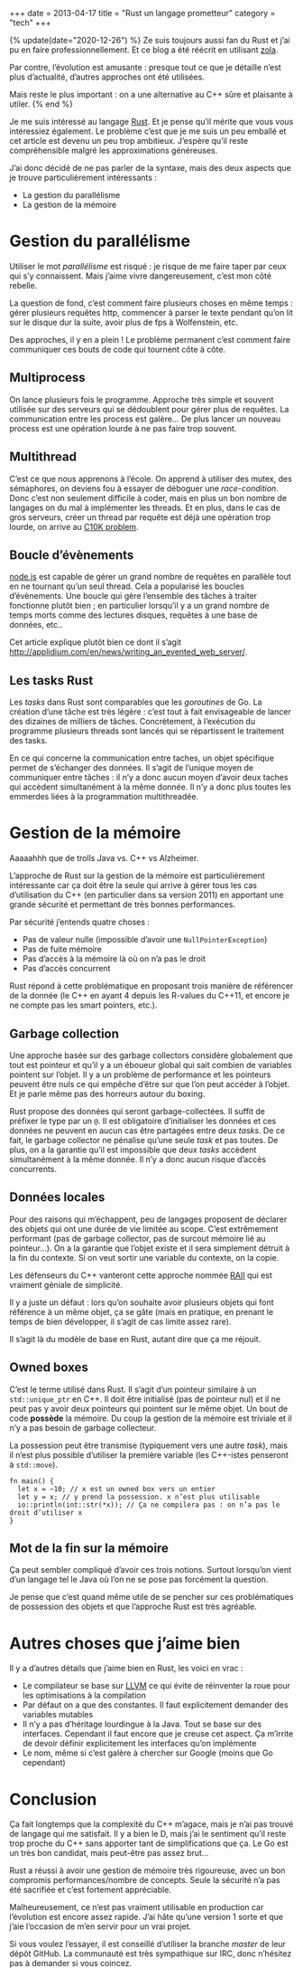 +++
date = 2013-04-17
title = "Rust un langage prometteur"
category = "tech"
+++

{% update(date="2020-12-26") %}
Ze suis toujours aussi fan du Rust et j’ai pu en faire professionnellement. Et ce blog a été réécrit en utilisant
[zola](https://www.getzola.org/).

Par contre, l’évolution est amusante : presque tout ce que je détaille n’est plus d’actualité, d’autres approches ont été utilisées.

Mais reste le plus important : on a une alternative au C++ sûre et plaisante à utiler.
{% end %}

Je me suis intéressé au langage [Rust](http://www.rust-lang.org/). Et je
pense qu’il mérite que vous vous intéressiez également. Le problème
c’est que je me suis un peu emballé et cet article est devenu un peu
trop ambitieux. J’espère qu’il reste compréhensible malgré les
approximations généreuses.

J’ai donc décidé de ne pas parler de la syntaxe, mais des deux aspects
que je trouve particulièrement intéressants :

-   La gestion du parallélisme
-   La gestion de la mémoire

# Gestion du parallélisme

Utiliser le mot *parallélisme* est risqué : je risque de me faire taper
par ceux qui s’y connaissent. Mais j’aime vivre dangereusement, c’est
mon côté rebelle.

La question de fond, c’est comment faire plusieurs choses en même temps : gérer plusieurs requêtes http, commencer à parser le texte pendant
qu’on lit sur le disque dur la suite, avoir plus de fps à Wolfenstein,
etc.

Des approches, il y en a plein ! Le problème permanent c’est comment
faire communiquer ces bouts de code qui tournent côte à côte.

## Multiprocess

On lance plusieurs fois le programme. Approche très simple et souvent
utilisée sur des serveurs qui se dédoublent pour gérer plus de requêtes.
La communication entre les process est galère… De plus lancer un
nouveau process est une opération lourde à ne pas faire trop souvent.

## Multithread

C’est ce que nous apprenons à l’école. On apprend à utiliser des mutex,
des sémaphores, on deviens fou à essayer de déboguer une
*race-condition*. Donc c’est non seulement difficile à coder, mais en
plus un bon nombre de langages on du mal à implémenter les threads. Et
en plus, dans le cas de gros serveurs, créer un thread par requête est
déjà une opération trop lourde, on arrive au [C10K
problem](http://www.kegel.com/c10k.html).

## Boucle d’évènements

[node.js](http://nodejs.org) est capable de gérer un grand nombre de
requêtes en parallèle tout en ne tournant qu’un seul thread. Cela a
popularisé les boucles d’évènements. Une boucle qui gère l’ensemble des
tâches à traiter fonctionne plutôt bien ; en particulier lorsqu’il y a
un grand nombre de temps morts comme des lectures disques, requêtes à
une base de données, etc..

Cet article explique plutôt bien ce dont il s’agit
<http://applidium.com/en/news/writing_an_evented_web_server/>.

## Les tasks Rust

Les *tasks* dans Rust sont comparables que les *goroutines* de Go. La
création d’une tâche est très légère : c’est tout à fait envisageable de
lancer des dizaines de milliers de tâches. Concrètement, à l’exécution
du programme plusieurs threads sont lancés qui se répartissent le
traitement des tasks.

En ce qui concerne la communication entre taches, un objet spécifique
permet de s’échanger des données. Il s’agit de l’unique moyen de
communiquer entre tâches : il n’y a donc aucun moyen d’avoir deux taches
qui accèdent simultanément à la même donnée. Il n’y a donc plus toutes
les emmerdes liées à la programmation multithreadée.

# Gestion de la mémoire

Aaaaahhh que de trolls Java vs. C++ vs Alzheimer.

L’approche de Rust sur la gestion de la mémoire est particulièrement
intéressante car ça doit être la seule qui arrive à gérer tous les cas
d’utilisation du C++ (en particulier dans sa version 2011) en apportant
une grande sécurité et permettant de très bonnes performances.

Par sécurité j’entends quatre choses :

-   Pas de valeur nulle (impossible d’avoir une `NullPointerException`)
-   Pas de fuite mémoire
-   Pas d’accès à la mémoire là où on n’a pas le droit
-   Pas d’accès concurrent

Rust répond à cette problématique en proposant trois manière de
référencer de la donnée (le C++ en ayant 4 depuis les R-values du C++11,
et encore je ne compte pas les smart pointers, etc.).

## Garbage collection

Une approche basée sur des garbage collectors considère globalement que
tout est pointeur et qu’il y a un éboueur global qui sait combien de
variables pointent sur l’objet. Il y a un problème de performance et les
pointeurs peuvent être nuls ce qui empêche d’être sur que l’on peut
accéder à l’objet. Et je parle même pas des horreurs autour du boxing.

Rust propose des données qui seront garbage-collectées. Il suffit de
préfixer le type par un `@`. Il est obligatoire d’initialiser les
données et ces données ne peuvent en aucun cas être partagées entre deux
*tasks*. De ce fait, le garbage collector ne pénalise qu’une seule
*task* et pas toutes. De plus, on a la garantie qu’il est impossible que
deux *tasks* accèdent simultanément à la même donnée. Il n’y a donc
aucun risque d’accès concurrents.

## Données locales

Pour des raisons qui m’échappent, peu de langages proposent de déclarer
des objets qui ont une durée de vie limitée au scope. C’est extrêmement
performant (pas de garbage collector, pas de surcout mémoire lié au
pointeur…). On a la garantie que l’objet existe et il sera simplement
détruit à la fin du contexte. Si on veut sortir une variable du
contexte, on la copie.

Les défenseurs du C++ vanteront cette approche nommée
[RAII](http://en.wikipedia.org/wiki/Resource_Acquisition_Is_Initialization)
qui est vraiment géniale de simplicité.

Il y a juste un défaut : lors qu’on souhaite avoir plusieurs objets qui
font référence à un même objet, ça se gâte (mais en pratique, en prenant
le temps de bien développer, il s’agit de cas limite assez rare).

Il s’agit là du modèle de base en Rust, autant dire que ça me réjouit.

## Owned boxes

C’est le terme utilisé dans Rust. Il s’agit d’un pointeur similaire à un
`std::unique_ptr` en C++. Il doit être initialisé (pas de pointeur nul)
et il ne peut pas y avoir deux pointeurs qui pointent sur le même objet.
Un bout de code **possède** la mémoire. Du coup la gestion de la mémoire
est triviale et il n’y a pas besoin de garbage collecteur.

La possession peut être transmise (typiquement vers une autre *task*),
mais il n’est plus possible d’utiliser la première variable (les
C++-istes penseront à `std::move`).

```
fn main() {
  let x = ~10; // x est un owned box vers un entier
  let y = x; // y prend la possession. x n’est plus utilisable
  io::println(int::str(*x)); // Ça ne compilera pas : on n’a pas le droit d’utiliser x
}
```

## Mot de la fin sur la mémoire

Ça peut sembler compliqué d’avoir ces trois notions. Surtout lorsqu’on
vient d’un langage tel le Java où l’on ne se pose pas forcément la
question.

Je pense que c’est quand même utile de se pencher sur ces problématiques
de possession des objets et que l’approche Rust est très agréable.

# Autres choses que j’aime bien

Il y a d’autres détails que j’aime bien en Rust, les voici en vrac :

-   Le compilateur se base sur [LLVM](http://fr.wikipedia.org/wiki/LLVM)
    ce qui évite de réinventer la roue pour les optimisations à la
    compilation
-   Par défaut on a que des constantes. Il faut explicitement demander
    des variables mutables
-   Il n’y a pas d’héritage lourdingue à la Java. Tout se base sur des
    interfaces. Cependant il faut encore que je creuse cet aspect. Ça
    m’irrite de devoir définir explicitement les interfaces qu’on
    implémente
-   Le nom, même si c’est galère à chercher sur Google (moins que Go
    cependant)

# Conclusion

Ça fait longtemps que la complexité du C++ m’agace, mais je n’ai pas
trouvé de langage qui me satisfait. Il y a bien le D, mais j’ai le
sentiment qu’il reste trop proche du C++ sans apporter tant de
simplifications que ça. Le Go est un très bon candidat, mais peut-être
pas assez brut…

Rust a réussi à avoir une gestion de mémoire très rigoureuse, avec un
bon compromis performances/nombre de concepts. Seule la sécurité n’a pas
été sacrifiée et c’est fortement appréciable.

Malheureusement, ce n’est pas vraiment utilisable en production car
l’évolution est encore assez rapide. J’ai hâte qu’une version 1 sorte et
que j’aie l’occasion de m’en servir pour un vrai projet.

Si vous voulez l’essayer, il est conseillé d’utiliser la branche
*master* de leur dépôt GitHub. La communauté est très sympathique sur
IRC, donc n’hésitez pas à demander si vous coincez.
